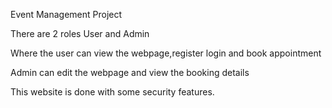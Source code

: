Event Management Project

There are 2 roles User and Admin

Where the user can view the webpage,register login and book appointment

Admin can edit the webpage and view the booking details

This website is done with some security features.
